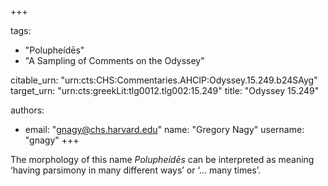 +++

tags:
- "Polupheídēs"
- "A Sampling of Comments on the Odyssey"

citable_urn: "urn:cts:CHS:Commentaries.AHCIP:Odyssey.15.249.b24SAyg"
target_urn: "urn:cts:greekLit:tlg0012.tlg002:15.249"
title: "Odyssey 15.249"

authors:
- email: "gnagy@chs.harvard.edu"
  name: "Gregory Nagy"
  username: "gnagy"
+++

<p>The morphology of this name <em>Polupheídēs</em> can be interpreted as meaning ‘having parsimony in many different ways’ or ‘... many times’.  </p>
